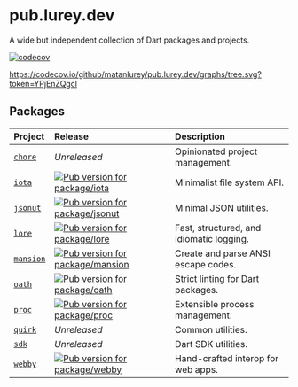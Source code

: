 # pub.lurey.dev

A wide but independent collection of Dart packages and projects.

[![codecov](https://codecov.io/github/matanlurey/pub.lurey.dev/graph/badge.svg?token=YPjEnZQgcl)](https://codecov.io/github/matanlurey/pub.lurey.dev)

<https://codecov.io/github/matanlurey/pub.lurey.dev/graphs/tree.svg?token=YPjEnZQgcl>

## Packages

<!-- #region(PACKAGE_TABLE) -->

| Project | Release | Description |
|:--------|:--------|:------------|
| [`chore`](./packages/chore) | _Unreleased_ | Opinionated project management. |
| [`iota`](./packages/iota) | [![Pub version for package/iota](https://img.shields.io/pub/v/iota?label=%20)](https://pub.dev/packages/iota) | Minimalist file system API. |
| [`jsonut`](./packages/jsonut) | [![Pub version for package/jsonut](https://img.shields.io/pub/v/jsonut?label=%20)](https://pub.dev/packages/jsonut) | Minimal JSON utilities. |
| [`lore`](./packages/lore) | [![Pub version for package/lore](https://img.shields.io/pub/v/lore?label=%20)](https://pub.dev/packages/lore) | Fast, structured, and idiomatic logging. |
| [`mansion`](./packages/mansion) | [![Pub version for package/mansion](https://img.shields.io/pub/v/mansion?label=%20)](https://pub.dev/packages/mansion) | Create and parse ANSI escape codes. |
| [`oath`](./packages/oath) | [![Pub version for package/oath](https://img.shields.io/pub/v/oath?label=%20)](https://pub.dev/packages/oath) | Strict linting for Dart packages. |
| [`proc`](./packages/proc) | [![Pub version for package/proc](https://img.shields.io/pub/v/proc?label=%20)](https://pub.dev/packages/proc) | Extensible process management. |
| [`quirk`](./packages/quirk) | _Unreleased_ | Common utilities. |
| [`sdk`](./packages/sdk) | _Unreleased_ | Dart SDK utilities. |
| [`webby`](./packages/webby) | [![Pub version for package/webby](https://img.shields.io/pub/v/webby?label=%20)](https://pub.dev/packages/webby) | Hand-crafted interop for web apps. |

<!-- #endregion -->

